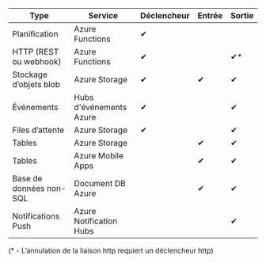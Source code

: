 Type | Service | Déclencheur | Entrée | Sortie 
-----|---------|---------|-------|--------
Planification | Azure Functions | &#10004; | | 
HTTP (REST ou webhook) | Azure Functions | &#10004; | | &#10004;*
Stockage d’objets blob | Azure Storage | &#10004; | &#10004; | &#10004; 
Événements | Hubs d'événements Azure | &#10004; | | &#10004;
Files d’attente | Azure Storage | &#10004; | | &#10004;
Tables | Azure Storage | | &#10004; | &#10004;
Tables | Azure Mobile Apps | | &#10004; | &#10004;
Base de données non-SQL | Document DB Azure | | &#10004; | &#10004;
Notifications Push | Azure Notification Hubs | | | &#10004;

(* - L’annulation de la liaison http requiert un déclencheur http)

<!---HONumber=AcomDC_0608_2016-->